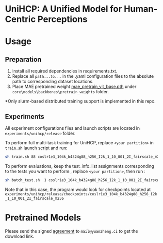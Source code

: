 # UniHCP: A Unified Model for Human-Centric Perceptions

# Usage

## Preparation

1. Install all required dependencies in requirements.txt.
2. Replace all `path...to...` in the .yaml configuration files to the absolute path
to corresponding dataset locations.
3. Place MAE pretrained weight <a href="https://dl.fbaipublicfiles.com/mae/pretrain/mae_pretrain_vit_base.pth">mae_pretrain_vit_base.pth</a> under `core\models\backbones\pretrain_weights` folder.

*Only slurm-based distributed training support is implemented in this repo.

## Experiments

All experiment configurations files and launch scripts are located in `experiments/unihcp/release` folder.

To perform full multi-task training for UniHCP, replace `<your partition>` in `train.sh` launch script and run:

```bash
sh train.sh 88 coslr1e3_104k_b4324g88_h256_I2k_1_10_001_2I_fairscale_m256
```

To perform evaluations, keep the test_info_list assignments corresponding to the tests you want to perform
, replace `<your partition>`, then run :

```bash
sh batch_test.sh  1 coslr1e3_104k_b4324g88_h256_I2k_1_10_001_2I_fairscale_m256
```

Note that in this case, the program would look for checkpoints located at `experiments/unihcp/release/checkpoints/coslr1e3_104k_b4324g88_h256_I2k_1_10_001_2I_fairscale_m256`


# Pretrained Models
Please send the signed <a href="https://drive.google.com/file/d/1O4Z7d5b1w0Vh4T8jvQ1tj_WzX12KWnT9/view?usp=share_link">agreement</a> to `mail@yuanzheng.ci` to get the download link.